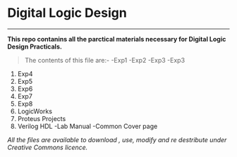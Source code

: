 # Digital Logic Design
---
**This repo contanins all the parctical materials necessary for Digital Logic Design Practicals.**
>The contents of this file are:-
-Exp1
-Exp2
-Exp3
-Exp3
1. Exp4
2. Exp5
2. Exp6
3. Exp7
4. Exp8
5. LogicWorks
6. Proteus Projects
7. Verilog HDL
-Lab Manual
-Common Cover page 


*All the files are available to download , use, modify and re destribute under Creative Commons licence.*